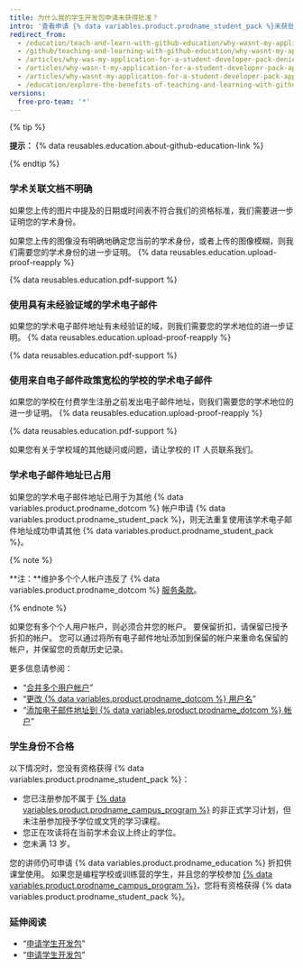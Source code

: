```yaml
---
title: 为什么我的学生开发包申请未获得批准？
intro: '查看申请 {% data variables.product.prodname_student_pack %}未获批准的常见原因，并了解成功重新申请的窍门。'
redirect_from:
  - /education/teach-and-learn-with-github-education/why-wasnt-my-application-for-a-student-developer-pack-approved
  - /github/teaching-and-learning-with-github-education/why-wasnt-my-application-for-a-student-developer-pack-approved
  - /articles/why-was-my-application-for-a-student-developer-pack-denied/
  - /articles/why-wasn-t-my-application-for-a-student-developer-pack-approved
  - /articles/why-wasnt-my-application-for-a-student-developer-pack-approved
  - /education/explore-the-benefits-of-teaching-and-learning-with-github-education/why-wasnt-my-application-for-a-student-developer-pack-approved
versions:
  free-pro-team: '*'
---
```


{% tip %}

**提示：** {% data reusables.education.about-github-education-link %}

{% endtip %}

### 学术关联文档不明确

如果您上传的图片中提及的日期或时间表不符合我们的资格标准，我们需要进一步证明您的学术身份。

如果您上传的图像没有明确地确定您当前的学术身份，或者上传的图像模糊，则我们需要您的学术身份的进一步证明。 {% data reusables.education.upload-proof-reapply %}

{% data reusables.education.pdf-support %}

### 使用具有未经验证域的学术电子邮件

如果您的学术电子邮件地址有未经验证的域，则我们需要您的学术地位的进一步证明。 {% data reusables.education.upload-proof-reapply %}

{% data reusables.education.pdf-support %}

### 使用来自电子邮件政策宽松的学校的学术电子邮件

如果您的学校在付费学生注册之前发出电子邮件地址，则我们需要您的学术地位的进一步证明。 {% data reusables.education.upload-proof-reapply %}

{% data reusables.education.pdf-support %}

如果您有关于学校域的其他疑问或问题，请让学校的 IT 人员联系我们。

### 学术电子邮件地址已占用

如果您的学术电子邮件地址已用于为其他 {% data variables.product.prodname_dotcom %} 帐户申请 {% data variables.product.prodname_student_pack %}，则无法重复使用该学术电子邮件地址成功申请其他 {% data variables.product.prodname_student_pack %}。

{% note %}

**注：**维护多个个人帐户违反了 {% data variables.product.prodname_dotcom %} [服务条款](/articles/github-terms-of-service/#3-account-requirements)。

{% endnote %}

如果您有多个个人用户帐户，则必须合并您的帐户。 要保留折扣，请保留已授予折扣的帐户。 您可以通过将所有电子邮件地址添加到保留的帐户来重命名保留的帐户，并保留您的贡献历史记录。

更多信息请参阅：
- “[合并多个用户帐户](/articles/merging-multiple-user-accounts)”
- “[更改 {% data variables.product.prodname_dotcom %} 用户名](/articles/changing-your-github-username)”
- “[添加电子邮件地址到 {% data variables.product.prodname_dotcom %} 帐户](/articles/adding-an-email-address-to-your-github-account)”

### 学生身份不合格

以下情况时，您没有资格获得 {% data variables.product.prodname_student_pack %}：
- 您已注册参加不属于 [{% data variables.product.prodname_campus_program %}](https://education.github.com/schools) 的非正式学习计划，但未注册参加授予学位或文凭的学习课程。
- 您正在攻读将在当前学术会议上终止的学位。
- 您未满 13 岁。

您的讲师仍可申请 {% data variables.product.prodname_education %} 折扣供课堂使用。 如果您是编程学校或训练营的学生，并且您的学校参加 [{% data variables.product.prodname_campus_program %}](https://education.github.com/schools)，您将有资格获得 {% data variables.product.prodname_student_pack %}。

### 延伸阅读

- “[申请学生开发包](/articles/applying-for-a-student-developer-pack)”
- “[申请学生开发包](/education/explore-the-benefits-of-teaching-and-learning-with-github-education/apply-for-a-student-developer-pack)”
